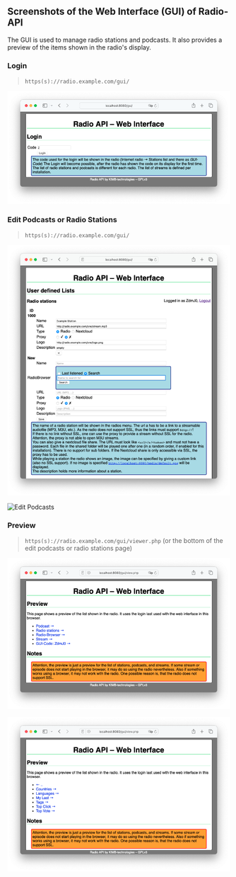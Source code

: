 ## Screenshots of the Web Interface (GUI) of Radio-API

The GUI is used to manage radio stations and podcasts.
It also provides a preview of the items shown in the radio's display.

### Login
> `https(s)://radio.example.com/gui/`

![Login](./login.png)

### Edit Podcasts or Radio Stations
> `https(s)://radio.example.com/gui/`

![Edit Radio Stations](./edit-radio.png)

![Edit Podcasts](./edit-podcast.png)

### Preview
> `https(s)://radio.example.com/gui/viewer.php` (or the bottom of the edit podcasts or radio stations page)

![Preview 1](./preview-1.png)

![Preview 2](./preview-2.png)